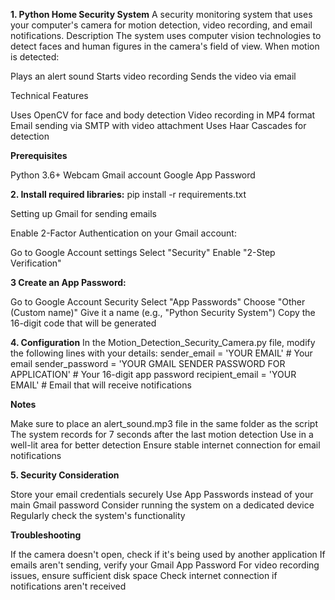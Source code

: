 **1. Python Home Security System**
A security monitoring system that uses your computer's camera for motion detection, video recording, and email notifications.
Description
The system uses computer vision technologies to detect faces and human figures in the camera's field of view. When motion is detected:

Plays an alert sound
Starts video recording
Sends the video via email

Technical Features

Uses OpenCV for face and body detection
Video recording in MP4 format
Email sending via SMTP with video attachment
Uses Haar Cascades for detection

**Prerequisites**

Python 3.6+
Webcam
Gmail account
Google App Password

**2. Install required libraries:**
pip install -r requirements.txt

Setting up Gmail for sending emails

Enable 2-Factor Authentication on your Gmail account:

Go to Google Account settings
Select "Security"
Enable "2-Step Verification"


**3 Create an App Password:**

Go to Google Account Security
Select "App Passwords"
Choose "Other (Custom name)"
Give it a name (e.g., "Python Security System")
Copy the 16-digit code that will be generated

**4. Configuration**
In the Motion_Detection_Security_Camera.py file, modify the following lines with your details:
sender_email = 'YOUR EMAIL'  # Your email
sender_password = 'YOUR GMAIL SENDER PASSWORD FOR APPLICATION'  # Your 16-digit app password
recipient_email = 'YOUR EMAIL'  # Email that will receive notifications

**Notes**

Make sure to place an alert_sound.mp3 file in the same folder as the script
The system records for 7 seconds after the last motion detection
Use in a well-lit area for better detection
Ensure stable internet connection for email notifications

**5. Security Consideration**

Store your email credentials securely
Use App Passwords instead of your main Gmail password
Consider running the system on a dedicated device
Regularly check the system's functionality

**Troubleshooting**

If the camera doesn't open, check if it's being used by another application
If emails aren't sending, verify your Gmail App Password
For video recording issues, ensure sufficient disk space
Check internet connection if notifications aren't received
